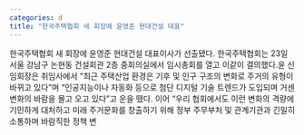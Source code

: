 ```yaml
---
categories: d
title: "한국주택협회 새 회장에 윤영준 현대건설 대표"
---
```

한국주택협회 새 회장에 윤영준 현대건설 대표이사가 선출됐다. 한국주택협회는 23일 서울 강남구 논현동 건설회관 2층 중회의실에서 임시총회를 열고 이같이 결의했다.윤 신임회장은 취임사에서 “최근 주택산업 환경은 기후 및 인구 구조의 변화로 주거의 유형이 바뀌고 있다”며 “인공지능이나 자동화 등으로 첨단 디지털 기술 트렌드가 도입되며 거센 변화의 바람을 몰고 오고 있다”고 운을 뗐다. 이어 “우리 협회에서도 이런 변화의 격량에 기민하게 대처하고 미래 주거문화를 창출하기 위해 정부 주무부처 및 관계기관과 긴밀히 소통하며 바람직한 정책 변